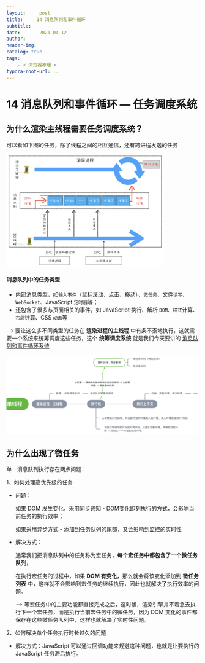 ```yaml
---
layout:     post
title:     14 消息队列和事件循环
subtitle:  
date:       2021-04-12
author:     
header-img: 
catalog: true
tags:
    - < 浏览器原理 >
typora-root-url: ..
---
```



# 14 消息队列和事件循环 — 任务调度系统

## 为什么渲染主线程需要任务调度系统？
可以看如下图的任务，除了线程之间的相互通信，还有跨进程发送的任务

<img src="/../img/assets_2019/image-20210412205416115.png" alt="image-20210412205416115" style="zoom:40%;" />

#### 消息队列中的任务类型
-   内部消息类型，如`输入事件`（鼠标滚动、点击、移动）、`微任务`、文件`读写`、`WebSocket`、JavaScript `定时器`等；
-   还包含了很多与页面相关的事件，如 JavaScript 执行、解析 `DOM`、`样式`计算、`布局`计算、CSS `动画`等

—> 要让这么多不同类型的任务在 **渲染进程的主线程** 中有条不紊地执行，这就需要一个系统来统筹调度这些任务，这个 **统筹调度系统** 就是我们今天要讲的 <u>消息队列和事件循环系统</u>



<img src="/../img/assets_2019/image-20210705103939996.png" alt="image-20210705103939996" style="zoom:50%;" />

## 为什么出现了微任务
单一消息队列执行存在两点问题：

1、如何处理高优先级的任务

- 问题：

    如果 DOM 发生变化，采用同步通知 - DOM变化即刻执行的方式，会影响当前任务的执行效率；

    如果采用异步方式 - 添加到任务队列的尾部，又会影响到监控的实时性

-   解决方式：
    
    通常我们把消息队列中的任务称为宏任务，**每个宏任务中都包含了一个微任务队列**，
    
    在执行宏任务的过程中，如果 **DOM 有变化**，那么就会将该变化添加到 **微任务列表** 中，这样就不会影响到宏任务的继续执行，因此也就解决了执行效率的问题。
    
    —> 等宏任务中的主要功能都直接完成之后，这时候，渲染引擎并不着急去执行下一个宏任务，而是执行当前宏任务中的微任务，因为 DOM 变化的事件都保存在这些微任务队列中，这样也就解决了实时性问题。

 2、如何解决单个任务执行时长过久的问题

 -  解决方式：JavaScript 可以通过回调功能来规避这种问题，也就是让要执行的 JavaScript 任务滞后执行。